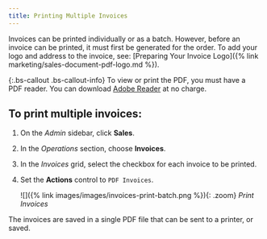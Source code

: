 ```yaml
---
title: Printing Multiple Invoices
---
```


Invoices can be printed individually or as a batch. However, before an invoice can be printed, it must first be generated for the order. To add your logo and address to the invoice, see: [Preparing Your Invoice Logo]({% link marketing/sales-document-pdf-logo.md %}).

{:.bs-callout .bs-callout-info}
To view or print the PDF, you must have a PDF reader. You can download [Adobe Reader][1] at no charge.

## To print multiple invoices:

1. On the _Admin_ sidebar, click **Sales**.

1. In the _Operations_ section, choose **Invoices**.

1. In the _Invoices_ grid, select the checkbox for each invoice to be printed.

1. Set the **Actions** control to `PDF Invoices`.

    ![]({% link images/images/invoices-print-batch.png %}){: .zoom}
    _Print Invoices_

The invoices are saved in a single PDF file that can be sent to a printer, or saved.

[1]: http://www.adobe.com/products/reader.html "Get Adobe Reader"
